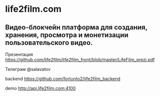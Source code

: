 # life2film.com  

## Видео-блокчейн платформа для создания, хранения, просмотра и монетизации пользовательского видео.


Презентация
https://github.com/life2film/life2film_front/blob/master/LifeFilm_prezi.pdf

Телеграм @salavatov

backend
https://github.com/fortunto2/life2film_backend

demo
http://api.life2film.com:4100
